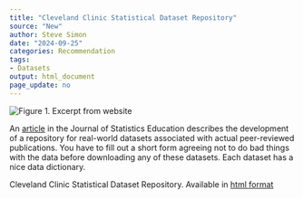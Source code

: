 ```yaml
---
title: "Cleveland Clinic Statistical Dataset Repository"
source: "New"
author: Steve Simon
date: "2024-09-25"
categories: Recommendation
tags:
- Datasets
output: html_document
page_update: no
---
```


![Figure 1. Excerpt from website](http://www.pmean.com/new-images/24/cleveland-clinic-repository-01.png)

<div class="notes">

An [article][now1] in the Journal of Statistics Education describes the development of a repository for real-world datasets associated with actual peer-reviewed publications. You have to fill out a short form agreeing not to do bad things with the data before downloading any of these datasets. Each dataset has a nice data dictionary.

Cleveland Clinic Statistical Dataset Repository. Available in [html format][cle1]

[cle1]: https://www.lerner.ccf.org/quantitative-health/services/#research-education
[now1]: https://www.tandfonline.com/doi/abs/10.1080/10691898.2013.11889660

</div>
